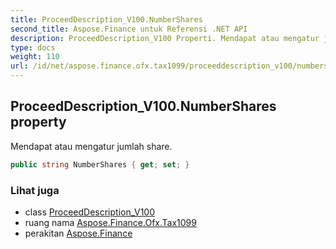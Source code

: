 ```yaml
---
title: ProceedDescription_V100.NumberShares
second_title: Aspose.Finance untuk Referensi .NET API
description: ProceedDescription_V100 Properti. Mendapat atau mengatur jumlah share.
type: docs
weight: 110
url: /id/net/aspose.finance.ofx.tax1099/proceeddescription_v100/numbershares/
---
```

## ProceedDescription_V100.NumberShares property

Mendapat atau mengatur jumlah share.

```csharp
public string NumberShares { get; set; }
```

### Lihat juga

* class [ProceedDescription_V100](../)
* ruang nama [Aspose.Finance.Ofx.Tax1099](../../proceeddescription_v100/)
* perakitan [Aspose.Finance](../../../)


